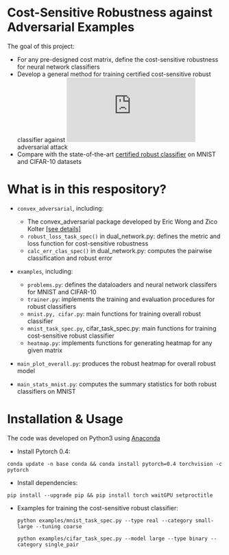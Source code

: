 # Cost-Sensitive Robustness against Adversarial Examples
The goal of this project:
* For any pre-designed cost matrix, define the cost-sensitive robustness for neural network classifiers
* Develop a general method for training certified cost-sensitive robust classifier against 
![l_infty](https://latex.codecogs.com/gif.latex?%5Cell_%5Cinfty) adversarial attack
* Compare with the state-of-the-art [certified robust classifier](https://arxiv.org/abs/1805.12514) on MNIST and CIFAR-10 datasets


# What is in this respository?
* ```convex_adversarial```, including:
  * The convex_adversarial package developed by Eric Wong and Zico Kolter 
  [[see details]](https://github.com/locuslab/convex_adversarial)
  * ```robust_loss_task_spec()``` in dual_network.py: defines the metric and loss function for cost-sensitive robustness
  * ```calc_err_clas_spec()``` in dual_network.py: computes the pairwise classification and robust error

* ```examples```, including:
  * ```problems.py```: defines the dataloaders and neural network classifers for MNIST and CIFAR-10
  * ```trainer.py```: implements the training and evaluation procedures for robust classifiers
  * ```mnist.py, cifar.py```: main functions for training overall robust classifier 
  * ```mnist_task_spec.py```, cifar_task_spec.py: main functions for training cost-sensitive robust classifier
  * ```heatmap.py```: implements functions for generating heatmap for any given matrix

* ```main_plot_overall.py```: produces the robust heatmap for overall robust model
* ```main_stats_mnist.py```: computes the summary statistics for both robust classifiers on MNIST


# Installation & Usage
The code was developed on Python3 using [Anaconda](https://www.anaconda.com/download/#linux)
* Install Pytorch 0.4: 
```text
conda update -n base conda && conda install pytorch=0.4 torchvision -c pytorch
```
* Install dependencies: 
```text
pip install --upgrade pip && pip install torch waitGPU setproctitle
```
* Examples for training the cost-sensitive robust classifier:
  ```text
  python examples/mnist_task_spec.py --type real --category small-large --tuning coarse
  ```
  ```text
  python examples/cifar_task_spec.py --model large --type binary --category single_pair
  ```